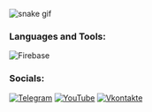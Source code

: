![snake gif](https://github.com/Leks2000/SnakeReadme/blob/output/github-contribution-grid-snake.gif)
### Languages and Tools:
![Firebase](https://img.shields.io/badge/-Firebase-090909?style=for-the-badge&logo=firebase&logoColor=F8C52C)

### Socials:
[![Telegram](https://img.shields.io/badge/-Telegram-090909?style=for-the-badge&logo=telegram&logoColor=27A0D9)](https://t.me/Alexander_Halle)
[![YouTube](https://img.shields.io/badge/-YouTube-090909?style=for-the-badge&logo=YouTube&logoColor=FF0000)](https://www.youtube.com/channel/UCZG9KV8aQXtLbjzGhtn8TiQ)
[![Vkontakte](https://img.shields.io/badge/-Vkontakte-090909?style=for-the-badge&logo=Vk&logoColor=4F7DB3)](https://vk.com/ara307703ara)
